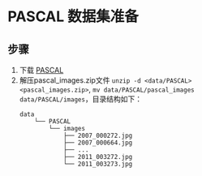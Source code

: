 # PASCAL 数据集准备
## 步骤

1. 下载 [PASCAL](https://drive.google.com/open?id=1p7dDQgYh2RBPUZSlOQVU4PgaSKlq64ik)
2. 解压pascal_images.zip文件 `unzip -d <data/PASCAL> <pascal_images.zip>`, `mv data/PASCAL/pascal_images data/PASCAL/images`，目录结构如下：
    ```shell
    data
        └── PASCAL
            └── images
                ├── 2007_000272.jpg
                ├── 2007_000664.jpg
                ├── ...
                ├── 2011_003272.jpg
                └── 2011_003273.jpg
    ```